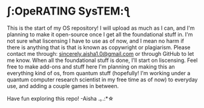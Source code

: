 # ʃ:OpeRATING SysTEM:ƪ

This is the start of my OS repository! 
I will upload as much as I can, and I'm planning to make it open-source once I get all the foundational stuff in.
I'm not sure what liscensing I have to use as of now, and I mean no harm if there is anything that is that is known as copywright or plagiarism. Please contact me through: sincerely.aisha1.0@gmail.com or through GitHub to let me know. When all the foundational stuff is done, I'll start on liscensing.
Feel free to make add-ons and stuff here
I'm planning on making this an everything kind of os, from quantum stuff (hopefully! I'm working under a quantum computer research scientist in my free time as of now) to everyday use, and adding a couple games in between. 

Have fun exploring this repo!
-Aisha .｡.:*☆
